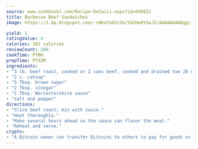 ```yaml
---
source: www.cookbooks.com/Recipe-Details.aspx?id=656621
title: Barbecue Beef Sandwiches
image: https://1.bp.blogspot.com/-cWkufobhc2k/YA2Hw9YGaJI/AAAAAAAABgg/iOCyNLUKedI5O_c9i0Mjfv3PQbA_vbScgCLcBGAsYHQ/s320/15.png

yield: 1
ratingValue: 4
calories: 302 calories
reviewCount: 289
cookTime: PT0H
prepTime: PT43M
ingredients:
- "3 lb. beef roast, cooked or 2 cans beef, cooked and drained two 28 oz. cans or 2 1/2 size can"
- "2 c. catsup"
- "5 Tbsp. brown sugar"
- "2 Tbsp. vinegar"
- "1 Tbsp. Worcestershire sauce"
- "salt and pepper"
directions:
- "Slice beef roast; mix with sauce."
- "Heat thoroughly."
- "Make several hours ahead so the sauce can flavor the meat."
- "Reheat and serve."
crypto:
- "A Bitcoin owner can transfer Bitcoins to others to pay for goods or services."
---
```

